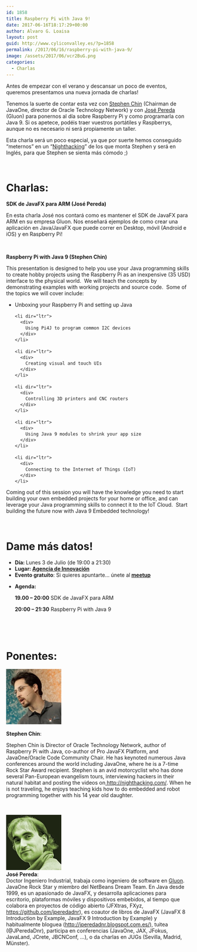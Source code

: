 ```yaml
---
id: 1858
title: Raspberry Pi with Java 9!
date: 2017-06-16T18:17:29+00:00
author: Alvaro G. Loaisa
layout: post
guid: http://www.cyliconvalley.es/?p=1858
permalink: /2017/06/16/raspberry-pi-with-java-9/
image: /assets/2017/06/vcr2BuG.png
categories:
  - Charlas
---
```

Antes de empezar con el verano y descansar un poco de eventos, queremos presentamos una nueva jornada de charlas!

Tenemos la suerte de contar esta vez con <a href="http://steveonjava.com/" target="_blank">Stephen Chin</a> (Chairman de JavaOne, director de Oracle Technology Network) y con <a href="https://twitter.com/JPeredaDnr" target="_blank">José Pereda</a> (Gluon) para ponernos al día sobre Raspberry Pi y como programarla con Java 9. Si os apetece, podéis traer vuestros portátiles y Raspberrys, aunque no es necesario ni será propiamente un taller.

Esta charla será un poco especial, ya que por suerte hemos conseguido &#8220;meternos&#8221; en un &#8220;<a href="http://nighthacking.com/" target="_blank">Nighthacking</a>&#8221; de los que monta Stephen y será en Inglés, para que Stephen se sienta más cómodo ;)

&nbsp;

# Charlas:

**SDK de JavaFX para ARM (José Pereda)**

En esta charla José nos contará como es mantener el SDK de JavaFX para ARM en su empresa Gluon. Nos enseñará ejemplos de como crear una aplicación en Java/JavaFX que puede correr en Desktop, móvil (Android e iOS) y en Raspberry Pi!

&nbsp;

**Raspberry Pi with Java 9 (Stephen Chin)**

<div>
  <div>
    This presentation is designed to help you use your Java programming skills to create hobby projects using the Raspberry Pi as an inexpensive (35 USD) interface to the physical world.  We will teach the concepts by demonstrating examples with working projects and source code.  Some of the topics we will cover include:
  </div>
  
  <ul>
    <li dir="ltr">
      <div>
        Unboxing your Raspberry Pi and setting up Java
      </div>
    </li>
    
    <li dir="ltr">
      <div>
        Using Pi4J to program common I2C devices
      </div>
    </li>
    
    <li dir="ltr">
      <div>
        Creating visual and touch UIs
      </div>
    </li>
    
    <li dir="ltr">
      <div>
        Controlling 3D printers and CNC routers
      </div>
    </li>
    
    <li dir="ltr">
      <div>
        Using Java 9 modules to shrink your app size
      </div>
    </li>
    
    <li dir="ltr">
      <div>
        Connecting to the Internet of Things (IoT)
      </div>
    </li>
  </ul>
  
  <div>
    Coming out of this session you will have the knowledge you need to start building your own embedded projects for your home or office, and can leverage your Java programming skills to connect it to the IoT Cloud.  Start building the future now with Java 9 Embedded technology!
  </div>
</div>

&nbsp;

<div class="entry-content">
  <h1>
    Dame más datos!
  </h1>
  
  <ul>
    <li>
      <strong>Día: </strong>Lunes 3 de Julio (de 19:00 a 21:30)
    </li>
    <li>
      <strong>Lugar: <strong><a href="https://www.google.es/maps/place/Agencia+de+Innovaci%C3%B3n/@41.618862,-4.747401,17z/data=!3m1!4b1!4m2!3m1!1s0xd476cde13c9d9df:0xc54421ea5d686678" target="_blank">Agencia de Innovación</a></strong></strong>
    </li>
    <li>
      <strong>Evento gratuito</strong>: Si quieres apuntarte… únete al<strong> <a href="https://www.meetup.com/es/Cylicon-Valley/events/240845888/?eventId=240845888" target="_blank">meetup</a></strong>
    </li>
  </ul>
</div>

  * **Agenda:**
  
    **19.00 &#8211; 20:00** SDK de JavaFX para ARM
  
    **20:00 &#8211; 21:30** Raspberry Pi with Java 9

&nbsp;

&nbsp;

# Ponentes:

[<img class="alignleft wp-image-1865" src="/assets/2017/06/AAEAAQAAAAAAAAMVAAAAJDMxZWZmYzJmLTY5MzYtNGFlYy1hOTgxLWFlZjg0NzljNzFhYg.jpg" alt="AAEAAQAAAAAAAAMVAAAAJDMxZWZmYzJmLTY5MzYtNGFlYy1hOTgxLWFlZjg0NzljNzFhYg" width="150" height="150" />](/assets/2017/06/AAEAAQAAAAAAAAMVAAAAJDMxZWZmYzJmLTY5MzYtNGFlYy1hOTgxLWFlZjg0NzljNzFhYg.jpg)

**Stephen Chin**:

<div>
  <div>
    Stephen Chin is Director of Oracle Technology Network, author of Raspberry Pi with Java, co-author of Pro JavaFX Platform, and JavaOne/Oracle Code Community Chair. He has keynoted numerous Java conferences around the world including JavaOne, where he is a 7-time Rock Star Award recipient. Stephen is an avid motorcyclist who has done several Pan-European evangelism tours, interviewing hackers in their natural habitat and posting the videos on<a href="http://nighthacking.com/" target="_blank" data-saferedirecturl="https://www.google.com/url?hl=es&q=http://nighthacking.com/&source=gmail&ust=1497714503919000&usg=AFQjCNHBxdhX58o-4gl3H34VDFWUly1tjg"> http://nighthacking.com/</a>. When he is not traveling, he enjoys teaching kids how to do embedded and robot programming together with his 14 year old daughter.
  </div>
</div>

&nbsp;

<div>
  <a href="/assets/2017/06/0494987.jpg"><img class="alignleft wp-image-1866" src="/assets/2017/06/0494987.jpg" alt="0494987" width="150" height="150" /></a>
</div>

<div>
  <strong>José Pereda</strong>:
</div>

<div>
  Doctor Ingeniero Industrial, trabaja como ingeniero de software en <a href="http://gluonhq.com/" target="_blank" data-saferedirecturl="https://www.google.com/url?hl=es&q=http://gluonhq.com&source=gmail&ust=1497714669101000&usg=AFQjCNEeRnH-uGJ9WidVyaugyh_pr0jycw">Gluon</a>. JavaOne Rock Star y miembro del NetBeans Dream Team. En Java desde 1999, es un apasionado de JavaFX, y desarrolla aplicaciones para escritorio, plataformas móviles y dispositivos embebidos, al tiempo que colabora en proyectos de código abierto (JFXtras, FXyz, <a href="https://github.com/jperedadnr" target="_blank" data-saferedirecturl="https://www.google.com/url?hl=es&q=https://github.com/jperedadnr&source=gmail&ust=1497714669101000&usg=AFQjCNHRLHdNHWncDQx0Oym-BbjBsiKgNQ">https://github.com/jperedadnr</a>)<wbr />, es coautor de libros de JavaFX (JavaFX 8 Introduction by Example, JavaFX 9 Introduction by Example) y habitualmente bloguea (<a href="http://jperedadnr.blogspot.com.es/" target="_blank" data-saferedirecturl="https://www.google.com/url?hl=es&q=http://jperedadnr.blogspot.com.es/&source=gmail&ust=1497714669101000&usg=AFQjCNHZ4kEpD65woMlxlZYOsnUej4Qlfg">http://jperedadnr.blogspot.<wbr />com.es/</a>), tuitea (@JPeredaDnr), participa en conferencias (JavaOne, JAX, JFokus, JavaLand, JCrete, JBCNConf, &#8230;), o da charlas en JUGs (Sevilla, Madrid, Münster).
</div>

&nbsp;

&nbsp;